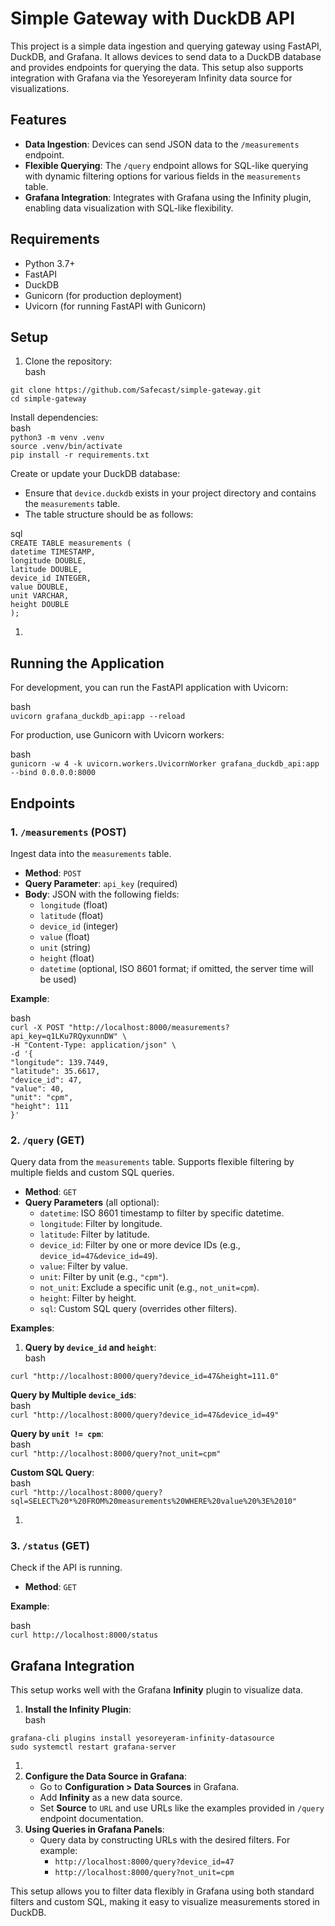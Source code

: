 # **Simple Gateway with DuckDB API**

This project is a simple data ingestion and querying gateway using FastAPI, DuckDB, and Grafana. It allows devices to send data to a DuckDB database and provides endpoints for querying the data. This setup also supports integration with Grafana via the Yesoreyeram Infinity data source for visualizations.

## **Features**

* **Data Ingestion**: Devices can send JSON data to the `/measurements` endpoint.  
* **Flexible Querying**: The `/query` endpoint allows for SQL-like querying with dynamic filtering options for various fields in the `measurements` table.  
* **Grafana Integration**: Integrates with Grafana using the Infinity plugin, enabling data visualization with SQL-like flexibility.

## **Requirements**

* Python 3.7+  
* FastAPI  
* DuckDB  
* Gunicorn (for production deployment)  
* Uvicorn (for running FastAPI with Gunicorn)

## **Setup**

1. Clone the repository:  
   bash

`git clone https://github.com/Safecast/simple-gateway.git`  
`cd simple-gateway`

Install dependencies:  
bash  
`python3 -m venv .venv`  
`source .venv/bin/activate`  
`pip install -r requirements.txt`

Create or update your DuckDB database:

* Ensure that `device.duckdb` exists in your project directory and contains the `measurements` table.  
* The table structure should be as follows:

sql  
`CREATE TABLE measurements (`  
    `datetime TIMESTAMP,`  
    `longitude DOUBLE,`  
    `latitude DOUBLE,`  
    `device_id INTEGER,`  
    `value DOUBLE,`  
    `unit VARCHAR,`  
    `height DOUBLE`  
`);`

1. 

## **Running the Application**

For development, you can run the FastAPI application with Uvicorn:

bash  
`uvicorn grafana_duckdb_api:app --reload`

For production, use Gunicorn with Uvicorn workers:

bash  
`gunicorn -w 4 -k uvicorn.workers.UvicornWorker grafana_duckdb_api:app --bind 0.0.0.0:8000`

## **Endpoints**

### **1\. `/measurements` (POST)**

Ingest data into the `measurements` table.

* **Method**: `POST`  
* **Query Parameter**: `api_key` (required)  
* **Body**: JSON with the following fields:  
  * `longitude` (float)  
  * `latitude` (float)  
  * `device_id` (integer)  
  * `value` (float)  
  * `unit` (string)  
  * `height` (float)  
  * `datetime` (optional, ISO 8601 format; if omitted, the server time will be used)

**Example**:

bash  
`curl -X POST "http://localhost:8000/measurements?api_key=q1LKu7RQyxunnDW" \`  
     `-H "Content-Type: application/json" \`  
     `-d '{`  
            `"longitude": 139.7449,`  
            `"latitude": 35.6617,`  
            `"device_id": 47,`  
            `"value": 40,`  
            `"unit": "cpm",`  
            `"height": 111`  
         `}'`

### **2\. `/query` (GET)**

Query data from the `measurements` table. Supports flexible filtering by multiple fields and custom SQL queries.

* **Method**: `GET`  
* **Query Parameters** (all optional):  
  * `datetime`: ISO 8601 timestamp to filter by specific datetime.  
  * `longitude`: Filter by longitude.  
  * `latitude`: Filter by latitude.  
  * `device_id`: Filter by one or more device IDs (e.g., `device_id=47&device_id=49`).  
  * `value`: Filter by value.  
  * `unit`: Filter by unit (e.g., `"cpm"`).  
  * `not_unit`: Exclude a specific unit (e.g., `not_unit=cpm`).  
  * `height`: Filter by height.  
  * `sql`: Custom SQL query (overrides other filters).

**Examples**:

1. **Query by `device_id` and `height`**:  
   bash

`curl "http://localhost:8000/query?device_id=47&height=111.0"`

**Query by Multiple `device_id`s**:  
bash  
`curl "http://localhost:8000/query?device_id=47&device_id=49"`

**Query by `unit != cpm`**:  
bash  
`curl "http://localhost:8000/query?not_unit=cpm"`

**Custom SQL Query**:  
bash  
`curl "http://localhost:8000/query?sql=SELECT%20*%20FROM%20measurements%20WHERE%20value%20%3E%2010"`

1. 

### **3\. `/status` (GET)**

Check if the API is running.

* **Method**: `GET`

**Example**:

bash  
`curl http://localhost:8000/status`

## **Grafana Integration**

This setup works well with the Grafana **Infinity** plugin to visualize data.

1. **Install the Infinity Plugin**:  
   bash

`grafana-cli plugins install yesoreyeram-infinity-datasource`  
`sudo systemctl restart grafana-server`

1.   
2. **Configure the Data Source in Grafana**:  
   * Go to **Configuration \> Data Sources** in Grafana.  
   * Add **Infinity** as a new data source.  
   * Set **Source** to `URL` and use URLs like the examples provided in `/query` endpoint documentation.  
3. **Using Queries in Grafana Panels**:  
   * Query data by constructing URLs with the desired filters. For example:  
     * `http://localhost:8000/query?device_id=47`  
     * `http://localhost:8000/query?not_unit=cpm`

This setup allows you to filter data flexibly in Grafana using both standard filters and custom SQL, making it easy to visualize measurements stored in DuckDB.


